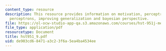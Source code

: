 ```yaml
---
content_type: resource
description: This resource provides information on motivation, perceptrons, multilayer
  perceptrons, improving generalization and bayesian perspective.
file: https://ol-ocw-studio-app-qa.s3.amazonaws.com/courses/hst-951j-medical-decision-support-fall-2005/de903cd68471a3c23f6a5ea4ba4534ee_hst951_9.pdf
file_type: application/pdf
resourcetype: Document
title: hst951_9.pdf
uid: de903cd6-8471-a3c2-3f6a-5ea4ba4534ee
---
```

